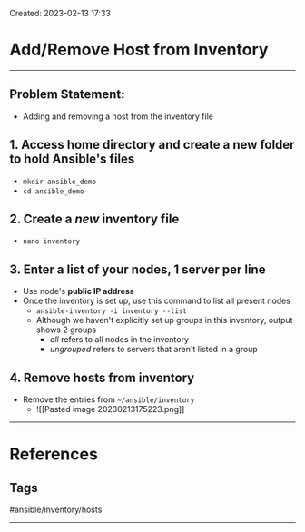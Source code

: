Created: 2023-02-13 17:33
# Add/Remove Host from Inventory
---
## Problem Statement:
- Adding and removing a host from the inventory file

## 1. Access home directory and create a new folder to hold Ansible's files
- `mkdir ansible_demo`
- `cd ansible_demo`

## 2. Create a _new_ inventory file
- `nano inventory`

## 3. Enter a list of your nodes, 1 server per line
- Use node's **public IP address**
- Once the inventory is set up, use this command to list all present nodes
	- `ansible-inventory -i inventory --list`
	- Although we haven't explicitly set up groups in this inventory, output shows 2 groups
		- _all_ refers to all nodes in the inventory
		- *ungrouped* refers to servers that aren't listed in a group
	
## 4. Remove hosts from inventory
- Remove the entries from `~/ansible/inventory`
	- ![[Pasted image 20230213175223.png]]

---
# References


## Tags
#ansible/inventory/hosts 

---